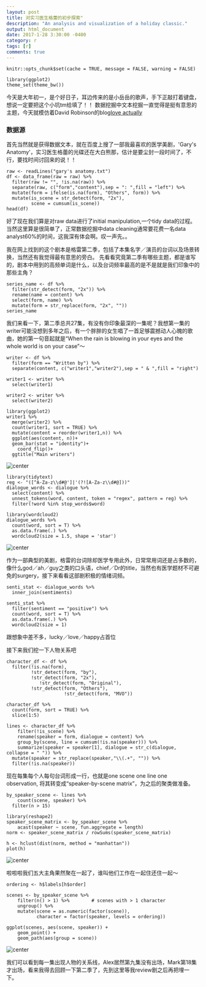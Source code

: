 ```yaml
---
layout: post
title: 对实习医生格蕾的初步探索"
description: "An analysis and visualization of a holiday classic."
output: html_document
date: 2017-1-28 3:30:00 -0400
category: r
tags: [r]
comments: true
---
```


```{r cache = FALSE, echo = FALSE}
knitr::opts_chunk$set(cache = TRUE, message = FALSE, warning = FALSE)

library(ggplot2)
theme_set(theme_bw())
```

今天是大年初一，是个好日子，耳边传来的是小岳岳的歌声，手下正敲打着键盘，想说一定要把这个小坑tm给填了！！
数据挖掘中文本挖掘一直觉得是挺有意思的主题，今天就模仿着David Robinson的blog[love actually](http://varianceexplained.org/r/love-actually-network/)

### 数据源

首先当然就是获得数据文本，就在百度上搜了一部我最喜欢的医学美剧，'Gary's Anatomy'，实习医生格蕾的光碟还在大白熊那，估计是要尘封一段时间了，不行，要找时间讨回来的说！！

```{r}
raw <- readLines("gary's anatomy.txt")
df <- data_frame(raw = raw) %>% 
  filter(raw != "", !is.na(raw)) %>% 
  separate(raw, c("form","content"),sep = ": ",fill = "left") %>% 
  mutate(form = ifelse(is.na(form), "Others", form)) %>% 
  mutate(is_scene = str_detect(form, "2x"),
         scene = cumsum(is_scene))
head(df)
```
好了现在我们算是对raw data进行了initial manipulation,一个tidy data的过程。当然这里算是很简单了，正常数据挖掘中data cleaning通常要花费一名data analyst60%的时间，这我深有体会啊。叹一声先。。

我在网上找到的这个剧本是格雷第二季，包括了本集名字／演员的台词以及场景转换，当然还有我觉得最有意思的旁白。
先看看究竟第二季有哪些主题，都是谁写的，剧本中用到的高频单词是什么，以及台词频率最高的是不是就是我们印象中的那些主角？

```{r cache = FALSE, echo = FALSE}
series_name <- df %>% 
  filter(str_detect(form, "2x")) %>% 
  rename(name = content) %>% 
  select(form, name) %>% 
  mutate(form = str_replace(form, "2x", ""))
series_name
```

我们来看一下，第二季总共27集，有没有你印象最深的一集呢？我想第一集的writer可能没想到多年之后，有一个胖胖的女生唱了一首足够震撼动人心魄的歌曲，她的第一句音起就是“When the rain is blowing in your eyes and the whole world is on your case”～

```{r cache=FALSE echo=FALSE}
writer <- df %>% 
  filter(form == "Written by") %>% 
  separate(content, c("writer1","writer2"),sep = " & ",fill = "right")

writer1 <- writer %>% 
  select(writer1)

writer2 <- writer %>% 
  select(writer2)

library(ggplot2) 
writer1 %>%
  merge(writer2) %>% 
  count(writer1, sort = TRUE) %>% 
  mutate(content = reorder(writer1,n)) %>% 
  ggplot(aes(content, n))+
  geom_bar(stat = "identity")+
    coord_flip()+
  ggtitle("Main writers")

```
![center](http://p1.bqimg.com/567571/1efbc299a455094c.png)

```{r}
library(tidytext)
reg <- "([^A-Za-z\\d#@']|'(?![A-Za-z\\d#@]))"
dialogue_words <- dialogue %>%
  select(content) %>% 
  unnest_tokens(word, content, token = "regex", pattern = reg) %>% 
  filter(!word %in% stop_words$word)

library(wordcloud2)
dialogue_words %>% 
  count(word, sort = T) %>% 
  as.data.frame(.) %>% 
  wordcloud2(size = 1.5, shape = 'star')
```
![center](http://i1.piimg.com/567571/3ea3e83d94f10490.png)

作为一部典型的美剧，格雷的台词除却医学专用此外，日常常用词还是占多数的，像什么god／ah／guy之类的口头语，chief／Dr的title，当然也有医学题材不可避免的surgery，接下来看看这部剧积极的情绪词频。

```{r}
senti_stat <- dialogue_words %>% 
  inner_join(sentiments)
  
senti_stat %>% 
  filter(sentiment == "positive") %>% 
  count(word, sort = T) %>% 
  as.data.frame(.) %>% 
  wordcloud2(size = 1)
```
跟想象中差不多，lucky／love／happy占首位

接下来我们挖一下人物关系吧

```{r}
character_df <- df %>% 
  filter(!is.na(form), 
         !str_detect(form, "by"),
         !str_detect(form, "2x"),
            !str_detect(form, "Original"),
         !str_detect(form, "Others"),
                     !str_detect(form, "MVO"))
  
character_df %>% 
  count(form, sort = TRUE) %>% 
  slice(1:5)
```


```{r lines}
lines <- character_df %>%
    filter(!is_scene) %>%
    rename(speaker = form, dialogue = content) %>% 
    group_by(scene, line = cumsum(!is.na(speaker))) %>%
    summarize(speaker = speaker[1], dialogue = str_c(dialogue, collapse = " ")) %>% 
  mutate(speaker = str_replace(speaker,"\\(.+", "")) %>% 
  filter(!is.na(speaker))
```

现在每集每个人每句台词形成一行，也就是one scene one line one observation, 将其转变成“speaker-by-scene matrix”，为之后的聚类做准备。

```{r speaker_scene_matrix, dependson = "cast"}
by_speaker_scene <- lines %>%
    count(scene, speaker) %>% 
  filter(n > 15)

library(reshape2)
speaker_scene_matrix <- by_speaker_scene %>%
    acast(speaker ~ scene, fun.aggregate = length)
norm <- speaker_scene_matrix / rowSums(speaker_scene_matrix)

h <- hclust(dist(norm, method = "manhattan"))
plot(h)
```
![center](http://i1.piimg.com/567571/9dc9a338573c4157.png)

啦啦啦我们五大主角果然聚在一起了，谁叫他们工作在一起住还住一起～

```{r ordering, dependson = "h"}
ordering <- h$labels[h$order]
```

```{r scenes, dependson = "speaker_scene_matrix"}
scenes <- by_speaker_scene %>%
    filter(n() > 1) %>%        # scenes with > 1 character
    ungroup() %>%
    mutate(scene = as.numeric(factor(scene)),
           character = factor(speaker, levels = ordering))

ggplot(scenes, aes(scene, speaker)) +
    geom_point() +
    geom_path(aes(group = scene))
```
![center](http://p1.bpimg.com/567571/8ab454ce2effc2ca.png)

我们可以看到每一集出现人物的关系线，Alex居然第九集没有出场，Mark第18集才出场，看来我得去回顾一下第二季了，先到这里等我review剧之后再把埋一下。

